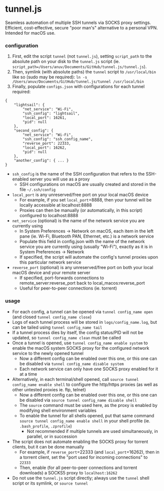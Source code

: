 # tunnel.js

Seamless automation of multiple SSH tunnels via SOCKS proxy settings.  
Efficient, cost-effective, secure "poor man's" alternative to a personal VPN.  
Intended for macOS use.  

### configuration

1. First, edit the script `tunnel` (not `tunnel.js`), setting `script_path` to the absolute path on your disk to the `tunnel.js` script (ie. `script_path=/Users/anuv/Documents/GitHub/tunnel.js/tunnel.js`).
2. Then, symlink (with absolute paths) the `tunnel` script to `/usr/local/bin` like so (sudo may be required): `ln -s /Users/anuv/Documents/GitHub/tunnel.js/tunnel /usr/local/bin`
3. Finally, populate `configs.json` with configurations for each tunnel required:

```
{
    "lightsail": {
        "net_service": "Wi-Fi",
        "ssh_config": "lightsail",
        "local_port": 16261,
        "pid": null
    },
    "second_config": {
        "net_service": "Wi-Fi",
        "ssh_config": "ssh_config_name",
        "reverse_port": 22333,
        "local_port": 16262,
        "pid": null
    },
    "another_config": { ... }
}

```

-   `ssh_config` is the name of the SSH configuration that refers to the SSH-enabled server you will use as a proxy
    -   SSH configurations on macOS are usually created and stored in the file `~/.ssh/config`
-   `local_port` is any unreserved/free port on your local macOS device
    -   For example, if you set `local_port`=8888, then your tunnel will be locally accessible at localhost:8888
    -   Proxies can then be manually (or automatically, in this script) configured to localhost:8888
-   `net_service` (optional) is the name of the network service you are currently using
    -   In System Preferences -> Network on macOS, each item in the left pane (ie. Wi-Fi, Bluetooth PAN, Ethernet, etc.) is a network service
    -   Populate this field in config.json with the name of the network service you are currently using (usually "Wi-Fi"), exactly as it is in System Preferences -> Network
    -   If specified, the script will automate the config's tunnel proxies upon this particular network service
-   `reverse_port` (optional) is any unreserved/free port on both your local macOS device and your remote server
    -   If specified, port-forwards connections to remote_server:reverse_port back to local_macos:reverse_port
    -   Useful for peer-to-peer connections (ie. torrent)

### usage

-   For each config, a tunnel can be opened via `tunnel config_name open` (and closed `tunnel config_name close`)
-   Logs of each tunnel process will be stored in `logs/config_name.log`, but can be tailed using `tunnel config_name tail`
-   If a tunnel process dies by itself, the config status/PID will not be updated, so `tunnel config_name clean` must be called
-   Once a tunnel is opened, use `tunnel config_name enable system` to enable the macOS system SOCKS proxy for the configured network service to the newly opened tunnel
    -   Now a different config can be enabled over this one, or this one can be disabled via `tunnel config_name disable system`
    -   Each network service can only have one SOCKS proxy enabled for it at a time
-   Alternatively, in each terminal/shell opened, call `source tunnel config_name enable shell` to configure the http/https proxies (as well as other untested proxies ie. ftp, telnet)
    -   Now a different config can be enabled over this one, or this one can be disabled via `source tunnel config_name disable shell`
    -   The `source` command must be used here, as the proxy is enabled by modifying shell environment variables
    -   To enable the tunnel for all shells opened, put that same command `source tunnel config_name enable shell` in your shell profile (ie. `.bash_profile`, `.zprofile`)
        -   Not recommended if multiple tunnels are used simultaneously, in parallel, or in succession
-   The script does not automate enabling the SOCKS proxy for torrent clients, but it can be done manually
    -   For example, if `reverse_port`=22333 (and `local_port`=16262), then in a torrent client, set the "port used for incoming connections" to `22333`
    -   Then, enable (for all peer-to-peer connections and torrent downloads) a SOCKS5 proxy to `localhost:16262`
-   Do not use the `tunnel.js` script directly; always use the `tunnel` shell script or its symlink, or `source tunnel`
